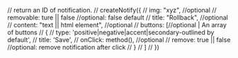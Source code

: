 
// return an ID of notification.
// createNotify({
//     img: "xyz", //optional
//     removable: ture || false //optional: false default
//     title: "Rollback", //optional
//     content: "text || html element", //optional
//     buttons: [//optional | An array of buttons
//         {
//             type: 'positive|negative|accent|secondary-outlined by default',
//             title: 'Save',
//             onClick: method(), //optional
//             remove: true || false //optional: remove notification after click
//         }
//     ]
// })